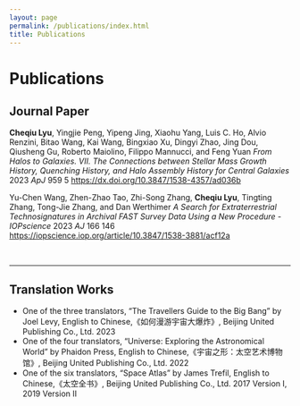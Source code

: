 ```yaml
---
layout: page
permalink: /publications/index.html
title: Publications
---
```


# Publications

## Journal Paper

**Cheqiu Lyu**, Yingjie Peng, Yipeng Jing, Xiaohu Yang, Luis C. Ho, Alvio Renzini, Bitao Wang, Kai Wang, Bingxiao Xu, Dingyi Zhao, Jing Dou, Qiusheng Gu, Roberto Maiolino, Filippo Mannucci, and Feng Yuan *From Halos to Galaxies. VII. The Connections between Stellar Mass Growth History, Quenching History, and Halo Assembly History for Central Galaxies* 2023 *ApJ* 959 5 https://dx.doi.org/10.3847/1538-4357/ad036b

Yu-Chen Wang,  Zhen-Zhao Tao, Zhi-Song Zhang, **Cheqiu Lyu**, Tingting Zhang, Tong-Jie Zhang, and Dan Werthimer *A Search for Extraterrestrial Technosignatures in Archival FAST Survey Data Using a New Procedure - IOPscience* 2023 *AJ* 166 146 https://iopscience.iop.org/article/10.3847/1538-3881/acf12a



<br>

---

## Translation Works

- One of the three translators, “The Travellers Guide to the Big Bang” by Joel Levy, English to Chinese,《如何漫游宇宙大爆炸》, Beijing United Publishing Co., Ltd. 2023
- One of the four translators, “Universe: Exploring the Astronomical World” by Phaidon Press, English to Chinese,《宇宙之形：太空艺术博物馆》, Beijing United Publishing Co., Ltd. 2022
- One of the six translators, “Space Atlas” by James Trefil, English to Chinese,《太空全书》, Beijing United Publishing Co., Ltd. 2017 Version I, 2019 Version II
